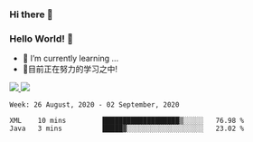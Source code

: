 ### Hi there 👋
### Hello World! 🙌

- 🌱 I’m currently learning ...
- 📖目前正在努力的学习之中!

<a href="https://github.com/anuraghazra/github-readme-stats">
  <img src="https://github-readme-stats.vercel.app/api?username=keyboardWithDream&show_icons=true&repo=github-readme-stats" />
</a>
<a href="https://github.com/anuraghazra/convoychat">
  <img src="https://github-readme-stats.vercel.app/api/top-langs/?username=keyboardWithDream&layout=compact&repo=convoychat" />
</a>



<!--START_SECTION:waka-->
```text
Week: 26 August, 2020 - 02 September, 2020

XML    10 mins         ███████████████████▒░░░░░   76.98 % 
Java   3 mins          █████▓░░░░░░░░░░░░░░░░░░░   23.02 % 
```
<!--END_SECTION:waka-->
